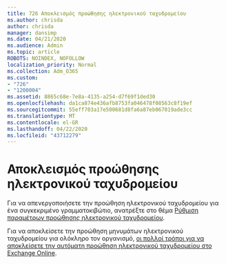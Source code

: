 ```yaml
---
title: 726 Αποκλεισμός προώθησης ηλεκτρονικού ταχυδρομείου
ms.author: chrisda
author: chrisda
manager: dansimp
ms.date: 04/21/2020
ms.audience: Admin
ms.topic: article
ROBOTS: NOINDEX, NOFOLLOW
localization_priority: Normal
ms.collection: Adm_O365
ms.custom:
- "726"
- "1200004"
ms.assetid: 8865c68e-7e8a-4135-a254-d7f69f1ded30
ms.openlocfilehash: da1ca874e436afb8753fa046478f08563c8f19ef
ms.sourcegitcommit: 55eff703a17e500681d8fa6a87eb067019ade3cc
ms.translationtype: MT
ms.contentlocale: el-GR
ms.lasthandoff: 04/22/2020
ms.locfileid: "43712279"
---
```

# <a name="block-email-forwarding"></a>Αποκλεισμός προώθησης ηλεκτρονικού ταχυδρομείου

Για να απενεργοποιήσετε την προώθηση ηλεκτρονικού ταχυδρομείου για ένα συγκεκριμένο γραμματοκιβώτιο, ανατρέξτε στο θέμα [Ρύθμιση παραμέτρων προώθησης ηλεκτρονικού ταχυδρομείου](https://docs.microsoft.com/office365/admin/email/configure-email-forwarding).

Για να αποκλείσετε την προώθηση μηνυμάτων ηλεκτρονικού ταχυδρομείου για ολόκληρο τον οργανισμό, [οι πολλοί τρόποι για να αποκλείσετε την αυτόματη προώθηση ηλεκτρονικού ταχυδρομείου στο Exchange Online](https://blogs.technet.microsoft.com/exchange/2017/12/22/the-many-ways-to-block-automatic-email-forwarding-in-exchange-online/).
